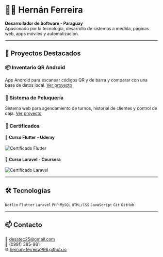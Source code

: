 # 👨‍💻 Hernán Ferreira

**Desarrollador de Software - Paraguay**  
Apasionado por la tecnología, desarrollo de sistemas a medida, páginas web, apps móviles y automatización.

---

## 🚀 Proyectos Destacados

### 📦 Inventario QR Android
App Android para escanear códigos QR y de barra y comparar con una base de datos local.
[Ver proyecto](https://github.com/hernan-ferreira996/inventario-qr)

### 💈 Sistema de Peluquería
Sistema web para agendamiento de turnos, historial de clientes y control de caja.
[Ver proyecto](https://github.com/hernan-ferreira996/sistema-peluqueria)

### 🏅 Certificados

#### 📄 Curso Flutter - Udemy  
![Certificado Flutter](certificados/certificado_flutter_udemy.png)

#### 📄 Curso Laravel - Coursera  
![Certificado Laravel](certificados/certificado_laravel_coursera.png)

---

## 🛠️ Tecnologías

`Kotlin` `Flutter` `Laravel` `PHP` `MySQL` `HTML/CSS` `JavaScript` `Git` `GitHub`

---

## 📫 Contacto

📧 desatec25@gmail.com  
📱 (0991) 385-981  
🌐 [hernan-ferreira996.github.io](https://hernan-ferreira996.github.io)

